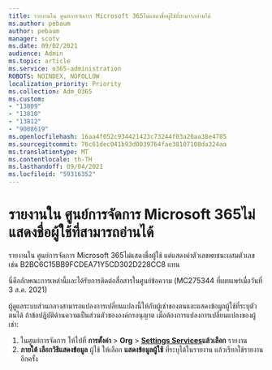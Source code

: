 ```yaml
---
title: รายงานใน ศูนย์การจัดการ Microsoft 365ไม่แสดงชื่อผู้ใช้ที่สามารถอ่านได้
ms.author: pebaum
author: pebaum
manager: scotv
ms.date: 09/02/2021
audience: Admin
ms.topic: article
ms.service: o365-administration
ROBOTS: NOINDEX, NOFOLLOW
localization_priority: Priority
ms.collection: Adm_O365
ms.custom:
- "13809"
- "13810"
- "13812"
- "9008619"
ms.openlocfilehash: 16aa4f052c934421423c73244f03a20aa38e4785
ms.sourcegitcommit: 76c61dec041b93d0039764fae38107108da324aa
ms.translationtype: MT
ms.contentlocale: th-TH
ms.lasthandoff: 09/04/2021
ms.locfileid: "59316352"
---
```

# <a name="reports-in-microsoft-365-admin-center-do-not-show-readable-username"></a>รายงานใน ศูนย์การจัดการ Microsoft 365ไม่แสดงชื่อผู้ใช้ที่สามารถอ่านได้

รายงานใน ศูนย์การจัดการ Microsoft 365ไม่แสดงชื่อผู้ใช้ แต่แสดงค่าตัวเลขพยชนะผสมตัวเลข เช่น B2BC6C15BB9FCDEA71Y5CD302D228CC8 แทน

นี่คือลักษณะการเหล่านี้และได้รับการติดต่อสื่อสารในศูนย์ข้อความ (MC275344 ที่เผยแพร่เมื่อวันที่ 3 ส.ค. 2021) 

ผู้ดูแลระบบส่วนกลางสามารถแปลงการเปลี่ยนแปลงนี้ให้กับผู้เช่าของตนและแสดงข้อมูลผู้ใช้ที่ระบุตัวตนได้ ถ้าข้อปฏิบัติด้านความเป็นส่วนตัวขององค์กรอนุญาต เมื่อต้องการแปลงการเปลี่ยนแปลงของผู้เช่า:

1. ในศูนย์การจัดการ ให้ไปที่ **การตั้งค่า**  >  **Org**  >  [**Settings Services**](https://admin.microsoft.com/Adminportal/Home#/Settings/Services)**แล้วเลือก** รายงาน 
1. **ภายใต้ เลือกวิธีแสดงข้อมูล** ผู้ใช้ ให้เลือก **แสดงข้อมูลผู้ใช้** ที่ระบุได้ในรายงาน แล้วเรียกใช้รายงานอีกครั้ง
